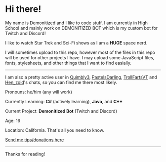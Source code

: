 # Hi there! #

My name is Demonitized and I like to code stuff. I am currently in High School and mainly work on DEMONITIZED BOT which is my custom bot for Twitch and Discord!

I like to watch Star Trek and Sci-Fi shows as I am a **HUGE** space nerd.

I will sometimes upload to this repo, however most of the files in this repo will be used for other projects I have. I may upload some JavaScript files, fonts, stylesheets, and other things that I want to find easially.

--- 

I am also a pretty active user in [Quimbly3](https://twitch.tv/quimbly3), [PastelsDarling](https://twitch.tv/pastelsdarling), [TrollFartsVT](https://twitch.tv/trollfartsvt) and [Hen_zoid](https://twitch.tv/hen_zoid)'s chats, so you can find me there most likely.

Pronouns: he/him (any will work)

Currently Learning: **C#** (actively learning), **Java**, and **C++**

Current Project: **Demonitized Bot** (Twitch and Discord)

Age: 16

Location: California. That's all you need to know.

[Send me tips/donations here](https://cash.app/$demonitizedboi)

---
Thanks for reading!
